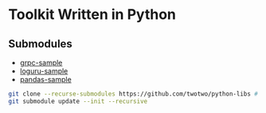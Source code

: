 # Toolkit Written in Python

## Submodules

- [grpc-sample](https://github.com/twotwo/python-grpc-sample)
- [loguru-sample](https://github.com/twotwo/python-loguru-sample)
- [pandas-sample](https://github.com/twotwo/python-pandas-sample)

```bash
git clone --recurse-submodules https://github.com/twotwo/python-libs # or
git submodule update --init --recursive
```
